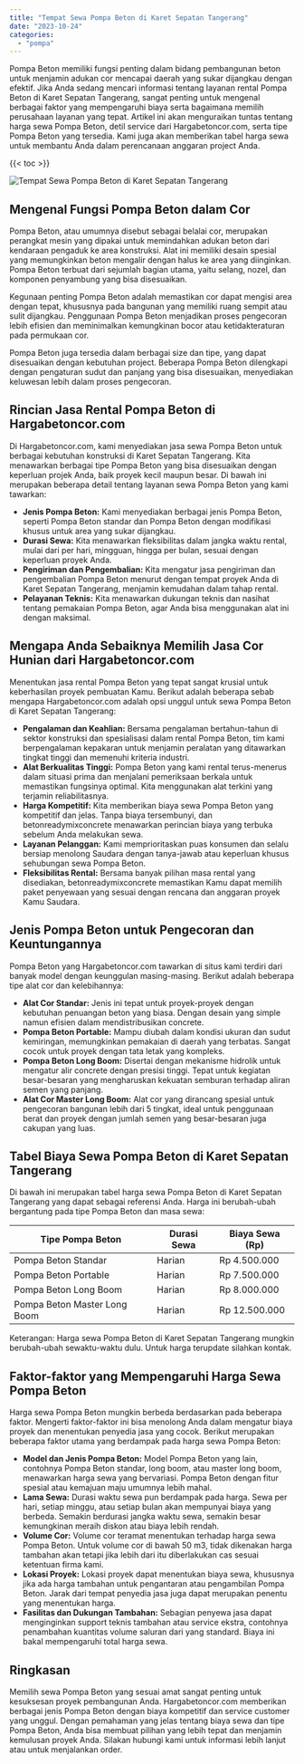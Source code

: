 ```yaml
---
title: "Tempat Sewa Pompa Beton di Karet Sepatan Tangerang"
date: "2023-10-24"
categories: 
  - "pompa"
---
```




Pompa Beton memiliki fungsi penting dalam bidang pembangunan beton untuk menjamin adukan cor mencapai daerah yang sukar dijangkau dengan efektif. Jika Anda sedang mencari informasi tentang layanan rental Pompa Beton di Karet Sepatan Tangerang, sangat penting untuk mengenal berbagai faktor yang mempengaruhi biaya serta bagaimana memilih perusahaan layanan yang tepat. Artikel ini akan menguraikan tuntas tentang harga sewa Pompa Beton, detil service dari Hargabetoncor.com, serta tipe Pompa Beton yang tersedia. Kami juga akan memberikan tabel harga sewa untuk membantu Anda dalam perencanaan anggaran project Anda.

{{< toc >}}

![Tempat Sewa Pompa Beton di Karet Sepatan Tangerang](https://hargareadymixid.github.io/pompa/concrete-pump%20(28).png)

## Mengenal Fungsi Pompa Beton dalam Cor

Pompa Beton, atau umumnya disebut sebagai belalai cor, merupakan perangkat mesin yang dipakai untuk memindahkan adukan beton dari kendaraan pengaduk ke area konstruksi. Alat ini memiliki desain spesial yang memungkinkan beton mengalir dengan halus ke area yang diinginkan. Pompa Beton terbuat dari sejumlah bagian utama, yaitu selang, nozel, dan komponen penyambung yang bisa disesuaikan.

Kegunaan penting Pompa Beton adalah memastikan cor dapat mengisi area dengan tepat, khususnya pada bangunan yang memiliki ruang sempit atau sulit dijangkau. Penggunaan Pompa Beton menjadikan proses pengecoran lebih efisien dan meminimalkan kemungkinan bocor atau ketidakteraturan pada permukaan cor.

Pompa Beton juga tersedia dalam berbagai size dan tipe, yang dapat disesuaikan dengan kebutuhan project. Beberapa Pompa Beton dilengkapi dengan pengaturan sudut dan panjang yang bisa disesuaikan, menyediakan keluwesan lebih dalam proses pengecoran.

## Rincian Jasa Rental Pompa Beton di Hargabetoncor.com

Di Hargabetoncor.com, kami menyediakan jasa sewa Pompa Beton untuk berbagai kebutuhan konstruksi di Karet Sepatan Tangerang. Kita menawarkan berbagai tipe Pompa Beton yang bisa disesuaikan dengan keperluan projek Anda, baik proyek kecil maupun besar. Di bawah ini merupakan beberapa detail tentang layanan sewa Pompa Beton yang kami tawarkan:

- **Jenis Pompa Beton:** Kami menyediakan berbagai jenis Pompa Beton, seperti Pompa Beton standar dan Pompa Beton dengan modifikasi khusus untuk area yang sukar dijangkau.
- **Durasi Sewa:** Kita menawarkan fleksibilitas dalam jangka waktu rental, mulai dari per hari, mingguan, hingga per bulan, sesuai dengan keperluan proyek Anda.
- **Pengiriman dan Pengembalian:** Kita mengatur jasa pengiriman dan pengembalian Pompa Beton menurut dengan tempat proyek Anda di Karet Sepatan Tangerang, menjamin kemudahan dalam tahap rental.
- **Pelayanan Teknis:** Kita menawarkan dukungan teknis dan nasihat tentang pemakaian Pompa Beton, agar Anda bisa menggunakan alat ini dengan maksimal.

## Mengapa Anda Sebaiknya Memilih Jasa Cor Hunian dari Hargabetoncor.com

Menentukan jasa rental Pompa Beton yang tepat sangat krusial untuk keberhasilan proyek pembuatan Kamu. Berikut adalah beberapa sebab mengapa Hargabetoncor.com adalah opsi unggul untuk sewa Pompa Beton di Karet Sepatan Tangerang:

- **Pengalaman dan Keahlian:** Bersama pengalaman bertahun-tahun di sektor konstruksi dan spesialisasi dalam rental Pompa Beton, tim kami berpengalaman kepakaran untuk menjamin peralatan yang ditawarkan tingkat tinggi dan memenuhi kriteria industri.
- **Alat Berkualitas Tinggi:** Pompa Beton yang kami rental terus-menerus dalam situasi prima dan menjalani pemeriksaan berkala untuk memastikan fungsinya optimal. Kita menggunakan alat terkini yang terjamin reliabilitasnya.
- **Harga Kompetitif:** Kita memberikan biaya sewa Pompa Beton yang kompetitif dan jelas. Tanpa biaya tersembunyi, dan betonreadymixconcrete menawarkan perincian biaya yang terbuka sebelum Anda melakukan sewa.
- **Layanan Pelanggan:** Kami memprioritaskan puas konsumen dan selalu bersiap menolong Saudara dengan tanya-jawab atau keperluan khusus sehubungan sewa Pompa Beton.
- **Fleksibilitas Rental:** Bersama banyak pilihan masa rental yang disediakan, betonreadymixconcrete memastikan Kamu dapat memilih paket penyewaan yang sesuai dengan rencana dan anggaran proyek Kamu Saudara.

## Jenis Pompa Beton untuk Pengecoran dan Keuntungannya

Pompa Beton yang Hargabetoncor.com tawarkan di situs kami terdiri dari banyak model dengan keunggulan masing-masing. Berikut adalah beberapa tipe alat cor dan kelebihannya:

- **Alat Cor Standar:** Jenis ini tepat untuk proyek-proyek dengan kebutuhan penuangan beton yang biasa. Dengan desain yang simple namun efisien dalam mendistribusikan concrete.
- **Pompa Beton Portable:** Mampu diubah dalam kondisi ukuran dan sudut kemiringan, memungkinkan pemakaian di daerah yang terbatas. Sangat cocok untuk proyek dengan tata letak yang kompleks.
- **Pompa Beton Long Boom:** Disertai dengan mekanisme hidrolik untuk mengatur alir concrete dengan presisi tinggi. Tepat untuk kegiatan besar-besaran yang mengharuskan kekuatan semburan terhadap aliran semen yang panjang.
- **Alat Cor Master Long Boom:** Alat cor yang dirancang spesial untuk pengecoran bangunan lebih dari 5 tingkat, ideal untuk penggunaan berat dan proyek dengan jumlah semen yang besar-besaran juga cakupan yang luas.

## Tabel Biaya Sewa Pompa Beton di Karet Sepatan Tangerang

Di bawah ini merupakan tabel harga sewa Pompa Beton di Karet Sepatan Tangerang yang dapat sebagai referensi Anda. Harga ini berubah-ubah bergantung pada tipe Pompa Beton dan masa sewa:

| Tipe Pompa Beton | Durasi Sewa | Biaya Sewa (Rp) |
| --- | --- | --- |
| Pompa Beton Standar | Harian | Rp 4.500.000 |
| Pompa Beton Portable | Harian | Rp 7.500.000 |
| Pompa Beton Long Boom | Harian | Rp 8.000.000 |
| Pompa Beton Master Long Boom | Harian | Rp 12.500.000 |

Keterangan: Harga sewa Pompa Beton di Karet Sepatan Tangerang mungkin berubah-ubah sewaktu-waktu dulu. Untuk harga terupdate silahkan kontak.

## Faktor-faktor yang Mempengaruhi Harga Sewa Pompa Beton

Harga sewa Pompa Beton mungkin berbeda berdasarkan pada beberapa faktor. Mengerti faktor-faktor ini bisa menolong Anda dalam mengatur biaya proyek dan menentukan penyedia jasa yang cocok. Berikut merupakan beberapa faktor utama yang berdampak pada harga sewa Pompa Beton:

- **Model dan Jenis Pompa Beton:** Model Pompa Beton yang lain, contohnya Pompa Beton standar, long boom, atau master long boom, menawarkan harga sewa yang bervariasi. Pompa Beton dengan fitur spesial atau kemajuan maju umumnya lebih mahal.
- **Lama Sewa:** Durasi waktu sewa pun berdampak pada harga. Sewa per hari, setiap minggu, atau setiap bulan akan mempunyai biaya yang berbeda. Semakin berdurasi jangka waktu sewa, semakin besar kemungkinan meraih diskon atau biaya lebih rendah.
- **Volume Cor:** Volume cor teramat menentukan terhadap harga sewa Pompa Beton. Untuk volume cor di bawah 50 m3, tidak dikenakan harga tambahan akan tetapi jika lebih dari itu diberlakukan cas sesuai ketentuan firma kami.
- **Lokasi Proyek:** Lokasi proyek dapat menentukan biaya sewa, khususnya jika ada harga tambahan untuk pengantaran atau pengambilan Pompa Beton. Jarak dari tempat penyedia jasa juga dapat merupakan penentu yang menentukan harga.
- **Fasilitas dan Dukungan Tambahan:** Sebagian penyewa jasa dapat menginginkan support teknis tambahan atau service ekstra, contohnya penambahan kuantitas volume saluran dari yang standard. Biaya ini bakal mempengaruhi total harga sewa.

## Ringkasan

Memilih sewa Pompa Beton yang sesuai amat sangat penting untuk kesuksesan proyek pembangunan Anda. Hargabetoncor.com memberikan berbagai jenis Pompa Beton dengan biaya kompetitif dan service customer yang unggul. Dengan pemahaman yang jelas tentang biaya sewa dan tipe Pompa Beton, Anda bisa membuat pilihan yang lebih tepat dan menjamin kemulusan proyek Anda. Silakan hubungi kami untuk informasi lebih lanjut atau untuk menjalankan order.
